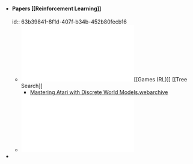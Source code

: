 - #### Papers [[Reinforcement Learning]]
  id:: 63b39841-8f1d-407f-b34b-452b80fecb16
	- ![Mastering Atari, Go, Chess and Shogi by Planning with a Learned Model.pdf](../assets/Mastering_Atari,_Go,_Chess_and_Shogi_by_Planning_with_a_Learned_Model_1672677627589_0.pdf)[[Games (RL)]] [[Tree Search]]
		- [Mastering Atari with Discrete World Models.webarchive](../assets/Mastering_Atari_with_Discrete_World_Models_1672677634660_0.webarchive)
	- ![Transformers are Sample Efficient World Models.pdf](../assets/Transformers_are_Sample_Efficient_World_Models_1672677642333_0.pdf)
-